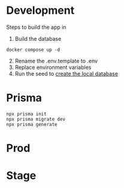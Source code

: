 # Development

Steps to build the app in

1.  Build the database

```
docker compose up -d
```

2.  Rename the .env.template to .env
3.  Replace environment variables
4.  Run the seed to [create the local database](http://localhost:3000/api/seed)

# Prisma

```
npx prisma init
npx prisma migrate dev
npx prisma generate
```

# Prod

# Stage

